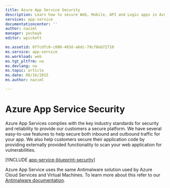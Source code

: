 ```yaml
---
title: Azure App Service Security
description: Learn how to secure Web, Mobile, API and Logic apps in Azure App Service.
services: app-service
documentationcenter: ''
author: naziml
manager: yochayk
editor: wpickett

ms.assetid: 6ffcdfc0-c000-493d-a6dc-79cf8eb72710
ms.service: app-service
ms.workload: web
ms.tgt_pltfrm: na
ms.devlang: na
ms.topic: article
ms.date: 08/16/2015
ms.author: naziml

---
```

# Azure App Service Security
Azure App Services complies with the key industry standards for security and reliability to provide our customers a secure platform. We have several easy-to-use features to help secure both inbound and outbound traffic for your app. We also help customers secure their application code by providing externally provided functionality to scan your web application for vulnerabilities.

[!INCLUDE [app-service-blueprint-security](../../includes/app-service-blueprint-security.md)]

Azure App Service uses the same Antimalware solution used by Azure Cloud Services and Virtual Machines. To learn more about this refer to our [Antimalware documentation](../security/azure-security-antimalware.md). 

